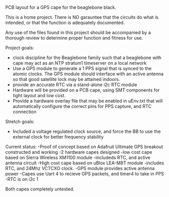 PCB layout for a GPS cape for the beaglebone black.

This is a home project. There is NO garauntee that the circuits do what
is intended, or that the function is adequately documented.

Any use of the files found in this project should be accompanied by a 
thorough review to determine proper function and fitness for use.

Project goals:
- clock discipline for the Beaglebone family such that a beaglebone with cape
	may act as an NTP stratum1 timeserver on a local network
- Use a GPS module to generate a 1 PPS signal that is synced to the atomic 
	clocks. The GPS module should interface with an active antenna so that
	good satellite lock may be attained indoors.
- provide an accurate RTC via a stand-alone i2c RTC module
- Hardware will be provided on a PCB cape, using SMT components for tight layout
	and low cost.
- Provide a hardware overlay file that may be enabled in uEnv.txt that will 
	automatically configure the correct pins for PPS capture, and RTC 
	connection

Stretch goals:
- Included a voltage regulated clock source, and force the BB to use the external 
	clock for better frequency stability

Current status:
-Proof of concept based on Adafruit Ultimate GPS breakout constructed and working
-2 hardware capes designed
	-low cost cape based on Sierra Wireless XM1100 module
		-includeds RTC, and active antenna circuit
	-High cost cape based on uBlox LEA-M8T module
		-includes RTC, and 24Mhz VCTCXO clock. 
		-GPS module provides active antenna power
-Capes use Uart 4 to recieve GPS packets, and timer4 to take in PPS
-RTC is on i2c 1

Both capes completely untested.
